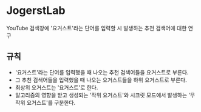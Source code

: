 # JogerstLab
YouTube 검색창에 '요거스트'라는 단어를 입력할 시 발생하는 추천 검색어에 대한 연구

## 규칙

- '요거스트'라는 단어를 입력했을 때 나오는 추천 검색어들을 요거스트로 부른다.
- 그 추천 검색어들을 입력했을 때 나오는 요거스트들을 하위 요거스트로 부른다.
- 최상위 요거스트는 '요거스트'로 한다.
- 알고리즘의 영향을 받고 생성되는 '작위 요거스트'와 시크릿 모드에서 발생하는 '무작위 요거스트'를 구분한다.
